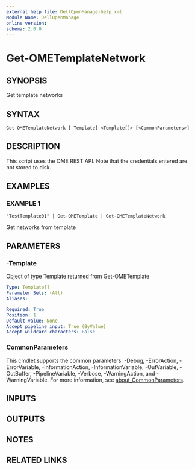 ```yaml
---
external help file: DellOpenManage-help.xml
Module Name: DellOpenManage
online version:
schema: 2.0.0
---
```


# Get-OMETemplateNetwork

## SYNOPSIS
Get template networks

## SYNTAX

```
Get-OMETemplateNetwork [-Template] <Template[]> [<CommonParameters>]
```

## DESCRIPTION
This script uses the OME REST API.
Note that the credentials entered are not stored to disk.

## EXAMPLES

### EXAMPLE 1
```
"TestTemplate01" | Get-OMETemplate | Get-OMETemplateNetwork
```

Get networks from template

## PARAMETERS

### -Template
Object of type Template returned from Get-OMETemplate

```yaml
Type: Template[]
Parameter Sets: (All)
Aliases:

Required: True
Position: 1
Default value: None
Accept pipeline input: True (ByValue)
Accept wildcard characters: False
```

### CommonParameters
This cmdlet supports the common parameters: -Debug, -ErrorAction, -ErrorVariable, -InformationAction, -InformationVariable, -OutVariable, -OutBuffer, -PipelineVariable, -Verbose, -WarningAction, and -WarningVariable. For more information, see [about_CommonParameters](http://go.microsoft.com/fwlink/?LinkID=113216).

## INPUTS

## OUTPUTS

## NOTES

## RELATED LINKS
